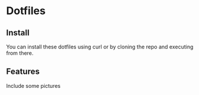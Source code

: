 Dotfiles
========

Install
-------
You can install these dotfiles using curl or by cloning the repo and executing from there.

Features
--------
Include some pictures